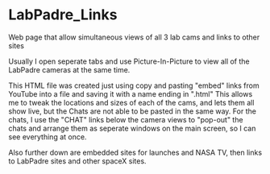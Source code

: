# LabPadre_Links
Web page that allow simultaneous views of all 3 lab cams and links to other sites

Usually I open seperate tabs and use Picture-In-Picture to view all of the 
LabPadre cameras at the same time.

This HTML file was created just using copy and pasting "embed" links from YouTube into 
a file and saving it with a name ending in ".html"
This allows me to tweak the locations and sizes of each of the cams, and lets them all show
live, but the Chats are not able to be pasted in the same way.
For the chats, I use the "CHAT" links below the camera views to "pop-out" the chats
and arrange them as seperate windows on the main screen, so I can see everything at once.

Also further down are embedded sites for launches and NASA TV, then links to LabPadre sites
and other spaceX sites.
